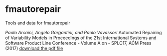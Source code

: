 # fmautorepair
Tools and data for fmautorepair

*Paolo Arcaini, Angelo Gargantini, and Paolo Vavassori*
Automated Repairing of Variability Models
in Proceedings of the 21st International Systems and Software Product Line Conference - Volume A on - SPLC17, ACM Press (2017)
[download the pdf file](https://cs.unibg.it/gargantini/research/papers/splc17.pdf)

